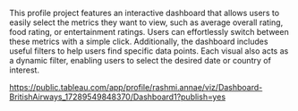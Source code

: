 This profile project features an interactive dashboard that allows users to easily select the metrics they want to view, such as average overall rating, food rating, or entertainment ratings. Users can effortlessly switch between these metrics with a simple click. Additionally, the dashboard includes useful filters to help users find specific data points. Each visual also acts as a dynamic filter, enabling users to select the desired date or country of interest.

https://public.tableau.com/app/profile/rashmi.annae/viz/Dashboard-BritishAirways_17289549848370/Dashboard1?publish=yes
